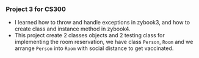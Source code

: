 ### Project 3 for CS300
   - I learned how to throw and handle exceptions in zybook3, and how to create class and instance method in zybook4. 
   - This project create 2 classes objects and 2 testing class for implementing the room reservation, we have class `Person`, `Room` and we arrange `Person` into `Room` with social distance to get vaccinated.
